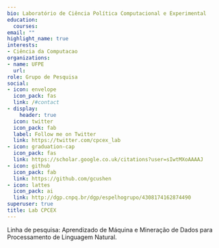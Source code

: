 ```yaml
---
bio: Laboratório de Ciência Política Computacional e Experimental 
education:
  courses:
email: ""
highlight_name: true
interests:
- Ciência da Computacao
organizations:
- name: UFPE
  url: 
role: Grupo de Pesquisa
social:
- icon: envelope
  icon_pack: fas
  link: /#contact
- display:
    header: true
  icon: twitter
  icon_pack: fab
  label: Follow me on Twitter
  link: https://twitter.com/cpcex_lab
- icon: graduation-cap
  icon_pack: fas
  link: https://scholar.google.co.uk/citations?user=sIwtMXoAAAAJ
- icon: github
  icon_pack: fab
  link: https://github.com/gcushen
- icon: lattes
  icon_pack: ai
  link: http://dgp.cnpq.br/dgp/espelhogrupo/4308174162874490
superuser: true
title: Lab CPCEX
---
```

 
Linha de pesquisa: Aprendizado de Máquina e Mineração de Dados para Processamento de Linguagem Natural.
